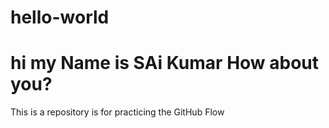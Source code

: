 # hello-world 
# hi my Name is SAi Kumar How about you? 
This is a repository is for practicing the GitHub Flow
